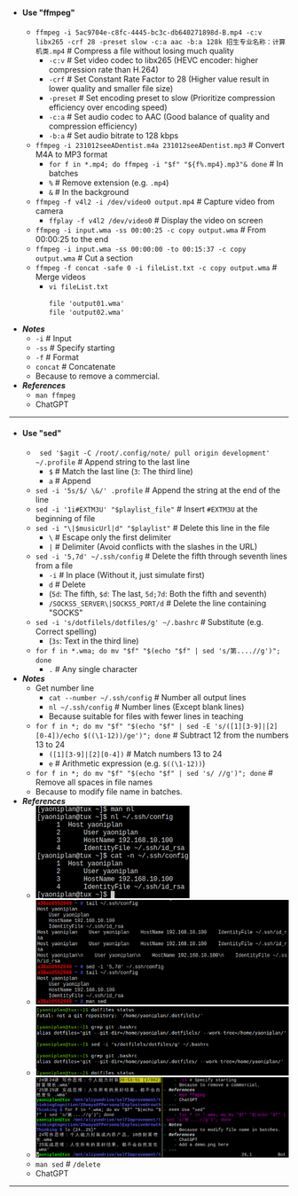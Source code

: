 - #### Use "ffmpeg"
    - `ffmpeg -i 5ac9704e-c8fc-4445-bc3c-db640271898d-B.mp4 -c:v libx265 -crf 28 -preset slow -c:a aac -b:a 128k 招生专业名称：计算机类.mp4` # Compress a file without losing much quality
        - `-c:v` # Set video codec to libx265 (HEVC encoder: higher compression rate than H.264)
        - `-crf` # Set Constant Rate Factor to 28 (Higher value result in lower quality and smaller file size)
        - `-preset` # Set encoding preset to slow (Prioritize compression efficiency over encoding speed)
        - `-c:a` # Set audio codec to AAC (Good balance of quality and compression efficiency)
        - `-b:a` # Set audio bitrate to 128 kbps
    - `ffmpeg -i 231012seeADentist.m4a 231012seeADentist.mp3` # Convert M4A to MP3 format
        - `for f in *.mp4; do ffmpeg -i "$f" "${f%.mp4}.mp3"& done` # In batches
        - `%` # Remove extension (e.g. `.mp4`)
        - `&` # In the background
    - `ffmpeg -f v4l2 -i /dev/video0 output.mp4` # Capture video from camera
        - `ffplay -f v4l2 /dev/video0` # Display the video on screen
    - `ffmpeg -i input.wma -ss 00:00:25 -c copy output.wma` # From 00:00:25 to the end
    - `ffmpeg -i input.wma -ss 00:00:00 -to 00:15:37 -c copy output.wma` # Cut a section
    - `ffmpeg -f concat -safe 0 -i fileList.txt -c copy output.wma` # Merge videos
        - `vi fileList.txt`
          ```
          file 'output01.wma'
          file 'output02.wma'
          ```
- ***Notes***
    - `-i` # Input
    - `-ss` # Specify starting
    - `-f` # Format
    - `concat` # Concatenate
    - Because to remove a commercial.
- ***References***
    - `man ffmpeg`
    - ChatGPT
- ---
- #### Use "sed"
    - ` sed '$agit -C /root/.config/note/ pull origin development' ~/.profile` # Append string to the last line
        - `$` # Match the last line (`3`: The third line)
        - `a` # Append
    - `sed -i '5s/$/ \&/' .profile` # Append the string at the end of the line
    - `sed -i '1i#EXTM3U' "$playlist_file"` # Insert `#EXTM3U` at the beginning of file
    - `sed -i "\|$musicUrl|d" "$playlist"` # Delete this line in the file
        - `\` # Escape only the first delimiter
        - `|` # Delimiter (Avoid conflicts with the slashes in the URL)
    - `sed -i '5,7d' ~/.ssh/config` # Delete the fifth through seventh lines from a file
        - `-i` # In place (Without it, just simulate first)
        - `d` # Delete
        - (`5d`: The fifth, `$d`: The last, `5d;7d`: Both the fifth and seventh)
        - `/SOCKS5_SERVER\|SOCKS5_PORT/d` # Delete the line containing "SOCKS"
    - `sed -i 's/dotfilels/dotfiles/g' ~/.bashrc` # Substitute (e.g. Correct spelling)
        - (`3s`: Text in the third line)
    - `for f in *.wma; do mv "$f" "$(echo "$f" | sed 's/第....//g')"; done`
        - `.` # Any single character
- ***Notes***
    - Get number line
        - `cat --number ~/.ssh/config` # Number all output lines
        - `nl ~/.ssh/config` # Number lines (Except blank lines)
        - Because suitable for files with fewer lines in teaching
    - `for f in *; do mv "$f" "$(echo "$f" | sed -E 's/([1][3-9]|[2][0-4])/echo $((\1-12))/ge')"; done` # Subtract 12 from the numbers 13 to 24
        - `([1][3-9]|[2][0-4])` # Match numbers 13 to 24
        - `e` # Arithmetic expression (e.g. `$((\1-12))`)
    - `for f in *; do mv "$f" "$(echo "$f" | sed 's/ //g')"; done` # Remove all spaces in file names
    - Because to modify file name in batches.
- ***References***
    - ![2023-05-22_13-51.png](../assets/2023-05-22_13-51.png)
    - ![2023-05-21_19-45.png](../assets/2023-05-21_19-45.png)
    - ![2023-06-11_21-44.png](../assets/2023-06-11_21-44.png)
    - ![2023-04-30_20-54.png](../assets/2023-04-30_20-54.png)
    - `man sed` # `/delete`
    - ChatGPT
- ---
